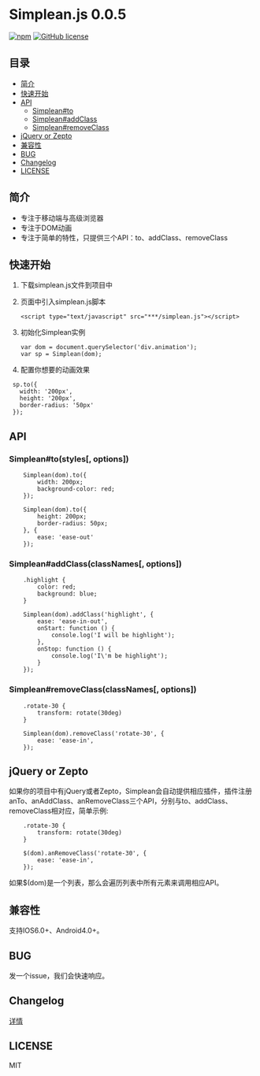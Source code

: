 # Simplean.js 0.0.5
    
[![npm](https://img.shields.io/badge/npm-0.0.5-orange.svg)](https://www.npmjs.com/package/simplean.js)
[![GitHub license](https://img.shields.io/github/license/mashape/apistatus.svg)](https://github.com/liyandalmllml/simplean.js/blob/dev/LICENSE)

## 目录
- [简介](#introduce)
- [快速开始](#quick-start)
- [API](#all-api)
  - [Simplean#to](#api-to)
  - [Simplean#addClass](#api-add-class)
  - [Simplean#removeClass](#api-remove-class)
- [jQuery or Zepto](#jq)
- [兼容性](#compatibility)
- [BUG](#bug)
- [Changelog](#changeLog)
- [LICENSE](#license)

<a name="introduce"></a>
## 简介
* 专注于移动端与高级浏览器
* 专注于DOM动画
* 专注于简单的特性，只提供三个API：to、addClass、removeClass

<a name="quick-start"></a>
## 快速开始
1. 下载simplean.js文件到项目中

2. 页面中引入simplean.js脚本

    `<script type="text/javascript" src="***/simplean.js"></script>`

3. 初始化Simplean实例
    
    ```
    var dom = document.querySelector('div.animation');
    var sp = Simplean(dom);
    ```

4. 配置你想要的动画效果
 ```
  sp.to({
    width: '200px',
    height: '200px',
    border-radius: '50px'
  });
 ```

<a name="all-api"></a>
## API
<a name="api-to"></a>
### Simplean#to(styles[, options])
````
    Simplean(dom).to({
        width: 200px;
        background-color: red;
    });
````
````
    Simplean(dom).to({
        height: 200px;
        border-radius: 50px;
    }, {
        ease: 'ease-out'
    });
````
<a name="api-add-class"></a>
### Simplean#addClass(classNames[, options])
````
    .highlight {
        color: red;
        background: blue;
    }

    Simplean(dom).addClass('highlight', {
        ease: 'ease-in-out',
        onStart: function () {
            console.log('I will be highlight');
        },
        onStop: function () {
            console.log('I\'m be highlight');
        }
    });
````
<a name="api-remove-class"></a>
### Simplean#removeClass(classNames[, options])
````
    .rotate-30 {
        transform: rotate(30deg)
    }

    Simplean(dom).removeClass('rotate-30', {
        ease: 'ease-in',
    });
````

<a name="jq"></a>
## jQuery or Zepto
如果你的项目中有jQuery或者Zepto，Simplean会自动提供相应插件，插件注册anTo、anAddClass、anRemoveClass三个API，分别与to、addClass、removeClass相对应，简单示例:
````
    .rotate-30 {
        transform: rotate(30deg)
    }

    $(dom).anRemoveClass('rotate-30', {
        ease: 'ease-in',
    });
````

如果$(dom)是一个列表，那么会遍历列表中所有元素来调用相应API。
<a name="compatibility"></a>
## 兼容性
支持IOS6.0+、Android4.0+。

<a name="bug"></a>
## BUG
发一个issue，我们会快速响应。

<a name="changeLog"></a>
## Changelog
[详情](http://liyandalmllml.github.io/simplean.js)

<a name="license"></a>
## LICENSE
MIT
